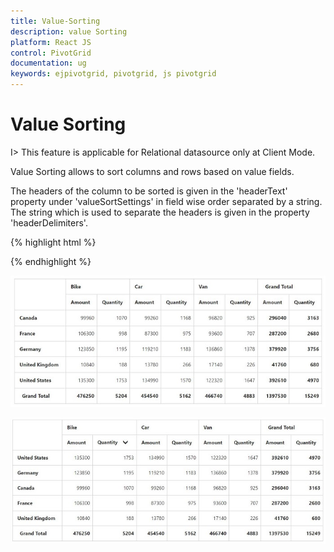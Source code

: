 ```yaml
---
title: Value-Sorting
description: value Sorting
platform: React JS
control: PivotGrid
documentation: ug
keywords: ejpivotgrid, pivotgrid, js pivotgrid
---
```


# Value Sorting

I> This feature is applicable for Relational datasource only at Client Mode.

Value Sorting allows to sort columns and rows based on value fields.

The headers of the column to be sorted is given in the 'headerText' property under 'valueSortSettings' in field wise order separated by a string.  The string which is used to separate the headers is given in the property 'headerDelimiters'.

{% highlight html %}

<script type="text/babel">
        var pivot_dataset = []; // data source          
        var  pivotdataSource = {
            data: pivot_dataset,
            rows: [{ fieldName: "Country", fieldCaption: "Country" },{ fieldName: "State", fieldCaption: "State" }],
            columns: [{ fieldName: "Product", fieldCaption: "Product" }],
            values: [{ fieldName: "Amount", fieldCaption: "Amount" },{ fieldName: "Quantity", fieldCaption: "Quantity" }],
            filters: []
        };            
        var valueSort = {
            headerText: "Bike##Quantity",
            headerDelimiters: "##",
            sortOrder: ej.PivotAnalysis.SortOrder.Descending
        };
        $(function(){
            ReactDOM.render(
            <EJ.PivotGrid id="Relational" dataSource= {pivotdataSource} valueSortSettings= {valueSort}></EJ.PivotGrid>,
            document.getElementById('PivotGrid1')
            );
        });
    </script>

{% endhighlight %}

![](Value-Sorting_images/Before.png) 

![](Value-Sorting_images/After.png) 



